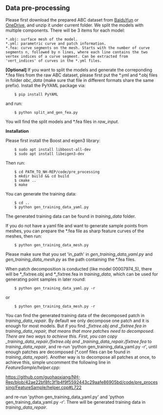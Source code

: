 ## Data pre-processing

Please first download the prepared ABC dataset from [BaiduYun](https://pan.baidu.com/s/1N8E_8xhwKmE2UHuJhdFPZA?pwd=asdf) or [OneDrive](https://1drv.ms/u/s!Ar3e2GVr5NQN9W7TKeRjZTYydsOW?e=WnVGsE), and unzip it under current folder. We split the models with multiple components. There will be 3 items for each model:

```
*.obj: surface mesh of the model.
*.yml: parametric curve and patch information.
*.fea: curve segments on the mesh. Starts with the number of curve segments n, followed by n lines, where each line contains the two vertex indices of a curve segment. Can be extracted from 'vert_indices' of curves in the *.yml files.
```

**\[Optional\]** If you want to split the models and generate the correponding *.fea files from the raw ABC dataset, please first put the *.yml and *.obj files in folder _abc_data_ (make sure that file in different formats share the same prefix). Install the PyYAML package via:

        $ pip install PyYAML        

and run:

        $ python split_and_gen_fea.py

You will find the split models and *.fea files in _raw_input_.

**Installation**

Please first install the Boost and eigen3 library:

        $ sudo apt install libboost-all-dev
        $ sudo apt install libeigen3-dev
Then run:

        $ cd PATH_TO_NH-REP/code/pre_processing
        $ mkdir build && cd build
        $ cmake ..
        $ make

You can generate the training data:

        $ cd ..
        $ python gen_training_data_yaml.py

The generated training data can be found in _training_data_ folder.

If you do not have a yaml file and want to generate sample points from meshes, you can prepare the *.fea file as sharp feature curves of the meshes, then run:

        $ python gen_training_data_mesh.py

Please make sure that you set 'in_path' in _gen_training_data_yaml.py_ and _gen_training_data_mesh.py_ as the path containing the *.fea files.


When patch decomposition is conducted (like model 00007974_5), there will be *_fixtree.obj and *_fixtree.fea in _training_data_, which can be used for generating point samples in later round:

        $ python gen_training_data_yaml.py -r

or 

        $ python gen_training_data_mesh.py -r
        
You can find the generated training data of the decomposed patch in _training_data_repair_. By default we only decompose one patch and it is enough for most models. But if you find *_fixtree.obj and *_fixtree.fea in _training_data_repair_, that means that more patches need to decomposed. There are two ways to achieve this. First, you can copy _training_data_repair./*_fixtree.obj_ and _training_data_repair./*_fixtree.fea_ to _training_data_repair_, and re-run 'python gen_training_data_yaml.py -r', until enough patches are decomposed (*.conf files can be found in _training_data_repair_). Another way is to decompose all patches at once, to achieve this, simple uncomment the following line in _FeatureSample/helper.cpp_:

https://github.com/guohaoxiang/NH-Rep/blob/42ae22bf8fc3f1b4f9f5592443c29aafe86905bd/code/pre_processing/FeatureSample/helper.cpp#L722

and re-run 'python gen_training_data_yaml.py' and 'python gen_training_data_yaml.py -r'. There will be generated training data in _training_data_repair_.
